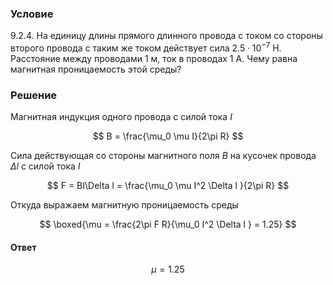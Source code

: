 ###  Условие

$9.2.4.$ На единицу длины прямого длинного провода с током со стороны второго провода с таким же током действует сила $2.5\cdot 10^{-7}$ Н. Расстояние между проводами $1$ м, ток в проводах 1 A. Чему равна магнитная проницаемость этой среды?

### Решение

Магнитная индукция одного провода с силой тока $I$

$$
B = \frac{\mu_0 \mu I}{2\pi R}
$$

Сила действующая со стороны магнитного поля $B$ на кусочек провода $\Delta l$ с силой тока $I$

$$
F = BI\Delta l = \frac{\mu_0 \mu I^2 \Delta l }{2\pi R}
$$

Откуда выражаем магнитную проницаемость среды

$$
\boxed{\mu = \frac{2\pi F R}{\mu_0 I^2 \Delta l } = 1.25}
$$

#### Ответ

$$
\mu = 1.25
$$